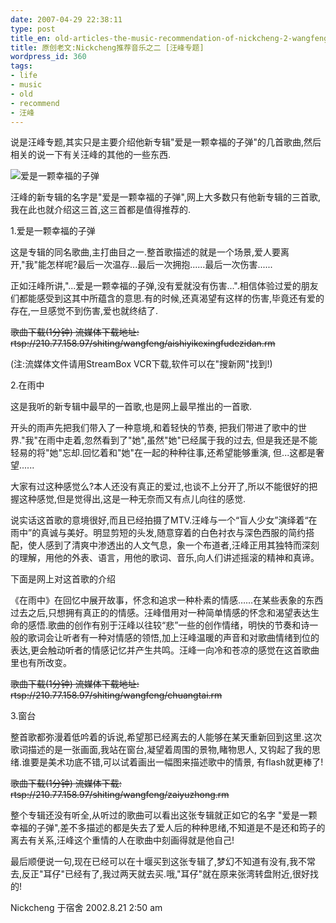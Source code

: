 ```yaml
---
date: 2007-04-29 22:38:11
type: post
title_en: old-articles-the-music-recommendation-of-nickcheng-2-wangfeng
title: 原创老文:Nickcheng推荐音乐之二 [汪峰专题]
wordpress_id: 360
tags:
- life
- music
- old
- recommend
- 汪峰
---
```


说是汪峰专题,其实只是主要介绍他新专辑"爱是一颗幸福的子弹"的几首歌曲,然后相关的说一下有关汪峰的其他的一些东西.

![爱是一颗幸福的子弹](http://cimg.163.com/movie/0207/01/album.jpg)

汪峰的新专辑的名字是"爱是一颗幸福的子弹",网上大多数只有他新专辑的三首歌,我在此也就介绍这三首,这三首都是值得推荐的.

1.爱是一颗幸福的子弹

这是专辑的同名歌曲,主打曲目之一.整首歌描述的就是一个场景,爱人要离开,"我"能怎样呢?最后一次温存...最后一次拥抱......最后一次伤害......

正如汪峰所讲,"...爱是一颗幸福的子弹,没有爱就没有伤害...".相信体验过爱的朋友们都能感受到这其中所蕴含的意思.有的时候,还真渴望有这样的伤害,毕竟还有爱的存在,一旦感觉不到伤害,爱也就终结了.

<del>歌曲下载(1分钟)
流媒体下载地址: rtsp://210.77.158.97/shiting/wangfeng/aishiyikexingfudezidan.rm</del>

(注:流媒体文件请用StreamBox VCR下载,软件可以在"搜新网"找到!)

2.在雨中

这是我听的新专辑中最早的一首歌,也是网上最早推出的一首歌. 

开头的雨声先把我们带入了一种意境,和着轻快的节奏, 把我们带进了歌中的世界."我"在雨中走着,忽然看到了"她",虽然"她"已经属于我的过去, 但是我还是不能轻易的将"她"忘却.回忆着和"她"在一起的种种往事,还希望能够重演, 但...这都是奢望......

大家有过这种感觉么?本人还没有真正的爱过,也谈不上分开了,所以不能很好的把握这种感觉,但是觉得出,这是一种无奈而又有点儿向往的感觉.

说实话这首歌的意境很好,而且已经拍摄了MTV.汪峰与一个“盲人少女”演绎着“在雨中”的真诚与美好。明显剪短的头发,随意穿着的白色衬衣与深色西服的简约搭配，使人感到了清爽中渗透出的人文气息，象一个布道者,汪峰正用其独特而深刻的理解，用他的外表、语言，用他的歌词、音乐,向人们讲述摇滚的精神和真谛。

下面是网上对这首歌的介绍

《在雨中》在回忆中展开故事，怀念和追求一种朴素的情感……在某些表象的东西过去之后,只想拥有真正的的情感。汪峰借用对一种简单情感的怀念和渴望表达生命的感悟.歌曲的创作有别于汪峰以往较“悲”一些的创作情绪，明快的节奏和诗一般的歌词会让听者有一种对情感的领悟,加上汪峰温暖的声音和对歌曲情绪到位的表达,更会触动听者的情感记忆并产生共鸣。汪峰一向冷和苍凉的感觉在这首歌曲里也有所改变。

<del>歌曲下载(1分钟)
流媒体下载地址: rtsp://210.77.158.97/shiting/wangfeng/chuangtai.rm</del>

3.窗台

整首歌都弥漫着低吟着的诉说,希望那已经离去的人能够在某天重新回到这里.这次歌词描述的是一张画面,我站在窗台,凝望着周围的景物,睹物思人, 又钩起了我的思绪.谁要是美术功底不错,可以试着画出一幅图来描述歌中的情景, 有flash就更棒了!

<del>歌曲下载(1分钟)
流媒体下载: rtsp://210.77.158.97/shiting/wangfeng/zaiyuzhong.rm</del>

整个专辑还没有听全,从听过的歌曲可以看出这张专辑就正如它的名字 "爱是一颗幸福的子弹",差不多描述的都是失去了爱人后的种种思绪,不知道是不是还和筠子的离去有关系,汪峰这个重情的人在歌曲中刻画得就是他自己!

最后顺便说一句,现在已经可以在十堰买到这张专辑了,梦幻不知道有没有,我不常去,反正"耳仔"已经有了,我过两天就去买.哦,"耳仔"就在原来张湾转盘附近,很好找的!

Nickcheng 于宿舍 2002.8.21 2:50 am
